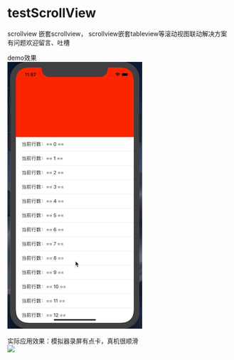 # testScrollView

scrollview 嵌套scrollview， scrollview嵌套tableview等滚动视图联动解决方案<br/>
有问题欢迎留言、吐槽<br/>

demo效果<br/>
![](https://github.com/BlackStarLang/testScrollView/blob/master/git.gif)

实际应用效果：模拟器录屏有点卡，真机很顺滑<br/>
![](https://github.com/BlackStarLang/testScrollView/blob/master/%E5%AE%9E%E9%99%85%E5%BA%94%E7%94%A8.gif)
